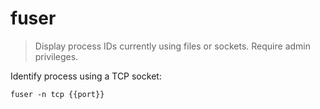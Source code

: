 fuser
=====

> Display process IDs currently using files or sockets.
> Require admin privileges.

Identify process using a TCP socket:

    fuser -n tcp {{port}}
